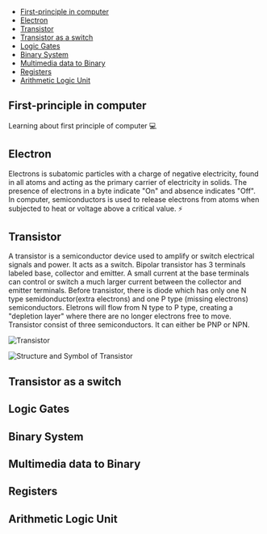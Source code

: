 - [First-principle in computer](#first-principle-in-computer)
- [Electron](#electron)
- [Transistor](#transistor)
- [Transistor as a switch](#transistor-as-a-switch)
- [Logic Gates](#logic-gates)
- [Binary System](#binary-system)
- [Multimedia data to Binary](#multimedia-data-to-binary)
- [Registers](#registers)
- [Arithmetic Logic Unit](#arithmetic-logic-unit)
## First-principle in computer
Learning about first principle of computer 💻

## Electron
Electrons is subatomic particles with a charge of negative electricity, found in all atoms and acting as the primary carrier of electricity in solids. The presence of electrons in a byte indicate "On" and absence indicates "Off". In computer, semiconductors is used to release electrons from atoms when subjected to heat or voltage above a critical value. ⚡️
## Transistor
A transistor is a semiconductor device used to amplify or switch electrical signals and power. It acts as a switch. Bipolar transistor has 3 terminals labeled base, collector and emitter. A small current at the base terminals can control or switch a much larger current between the collector and emitter terminals. Before transistor, there is diode which has only one N type semidonductor(extra electrons) and one P type (missing electrons) semiconductors. Eletrons will flow from N type to P type, creating a "depletion layer" where there are no longer electrons free to move. Transistor consist of three semiconductors. It can either be PNP or NPN. 

![Transistor](https://user-images.githubusercontent.com/34572151/174251545-e34ba813-f36c-48c9-b797-bef86ae0928c.png)

![Structure and Symbol of Transistor](file:///Users/steh/Desktop/Structure-and-Symbol-of-BJT.jpg)

## Transistor as a switch

## Logic Gates

## Binary System

## Multimedia data to Binary

## Registers

## Arithmetic Logic Unit
